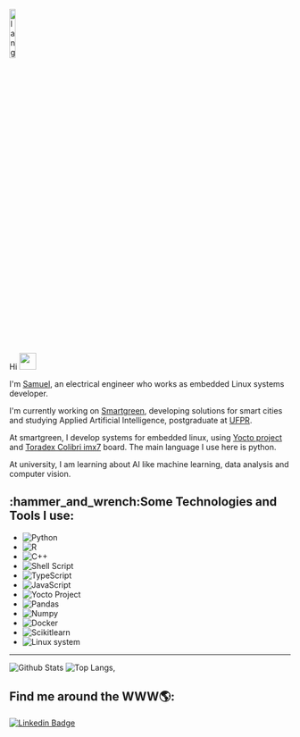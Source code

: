 <p align="left"><img width=15%" src="https://github.com/alansmathew/alansmathew/raw/master/lang.gif" alt="lang image here" /></p>  
<br>Hi <img src="https://user-images.githubusercontent.com/42378118/110234147-e3259600-7f4e-11eb-95be-0c4047144dea.gif" width="30"><br>
  
I'm [Samuel](https://www.linkedin.com/in/samuelkojicovski/), an electrical engineer who works as embedded Linux systems developer.

I'm currently working on [Smartgreen](https://www.smartgreen.net/), developing solutions for smart cities and studying Applied Artificial Intelligence, postgraduate at [UFPR](http://www.iaa.ufpr.br/). 

At smartgreen, I develop systems for embedded linux, using [Yocto project](https://www.yoctoproject.org/) and [Toradex Colibri imx7](https://www.toradex.com/computer-on-modules/colibri-arm-family/nxp-freescale-imx7) board. The main language I use here is python.

At university, I am learning about AI like machine learning, data analysis and computer vision.


<h2 align="left">:hammer_and_wrench:Some Technologies and Tools I use:</h2>

* ![Python](https://img.shields.io/badge/-Python-black?style=flat-square&logo=Python)
* ![R](https://img.shields.io/badge/-R-336791?style=flat-square&logo=R)
* ![C++](https://img.shields.io/badge/-C++-00579A?style=flat-square&logo=c)
* ![Shell Script](https://img.shields.io/badge/Shell%20Script-%20-brightgreen)
* ![TypeScript](https://img.shields.io/badge/-TypeScript-007ACC?style=flat-square&logo=typescript)
* ![JavaScript](https://img.shields.io/badge/-JavaScript-black?style=flat-square&logo=javascript)
* ![Yocto Project](https://img.shields.io/badge/-Yocto%20Project-blueyellow?style=flat-square&logo=Yocto)
* ![Pandas](https://img.shields.io/badge/-Pandas-darkblue?style=flat-square&logo=Pandas)
* ![Numpy](https://img.shields.io/badge/-Numpy-seagreen?style=flat-square&logo=Numpy)
* ![Docker](https://img.shields.io/badge/-Docker-black?style=flat-square&logo=docker)
* ![Scikitlearn](https://img.shields.io/badge/-Scikit%20learn-orange?style=flat-square&logo=scikit)
* ![Linux system](https://img.shields.io/badge/-Linux%20system-black?style=flat-square&logo=linux)
------------------
![Github Stats](https://github-readme-stats.vercel.app/api?username=kojicovski&count_private=true&show_icons=true&include_all_commits=true)
![Top Langs](https://github-readme-stats.vercel.app/api/top-langs/?username=kojicovski&hide=TeX&layout=compact),

<h2 align="left">Find me around the WWW🌎:</h2>

[![Linkedin Badge](https://img.shields.io/badge/-samuelkojicovski-blue?style=flat-square&logo=Linkedin&logoColor=white&link=https://www.linkedin.com/in/samuelkojicovski/)](https://www.linkedin.com/in/samuelkojicovski)
